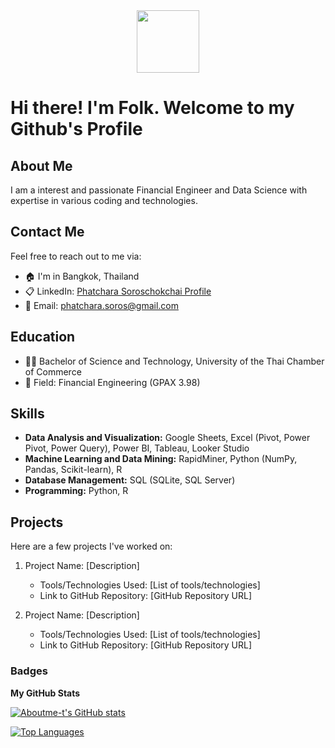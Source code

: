 <div id="header" align="center">
  <img src="https://media.giphy.com/media/M9gbBd9nbDrOTu1Mqx/giphy.gif" width="100"/>
</div>

# Hi there! I'm Folk. Welcome to my Github's Profile

## About Me

I am a interest and passionate Financial Engineer and Data Science with expertise in various coding and technologies.

## Contact Me

Feel free to reach out to me via:
- 🏠 I'm in Bangkok, Thailand
- 📋 LinkedIn: [Phatchara Soroschokchai Profile](https://www.linkedin.com/in/phatchara-soroschokchai-589399294/)
- 📩 Email: phatchara.soros@gmail.com

## Education
- 👨‍🎓 Bachelor of Science and Technology, University of the Thai Chamber of Commerce
- 💸 Field: Financial Engineering (GPAX 3.98)

## Skills
- **Data Analysis and Visualization:** Google Sheets, Excel (Pivot, Power Pivot, Power Query), Power BI, Tableau, Looker Studio
- **Machine Learning and Data Mining:** RapidMiner, Python (NumPy, Pandas, Scikit-learn), R
- **Database Management:** SQL (SQLite, SQL Server)
- **Programming:** Python, R

## Projects

Here are a few projects I've worked on:

1. Project Name: [Description]
   - Tools/Technologies Used: [List of tools/technologies]
   - Link to GitHub Repository: [GitHub Repository URL]

2. Project Name: [Description]
   - Tools/Technologies Used: [List of tools/technologies]
   - Link to GitHub Repository: [GitHub Repository URL]

### Badges

<b>My GitHub Stats</b>

<a href="http://www.github.com/phatchara009"><img src="https://github-readme-stats.vercel.app/api?username=phatchara009&show_icons=true&hide=&count_private=true&title_color=0891b2&text_color=ffffff&icon_color=0891b2&bg_color=1c1917&hide_border=true&show_icons=true" alt="Aboutme-t's GitHub stats" /></a>

<a href="https://github.com/phatchara009" align="left"><img src="https://github-readme-stats.vercel.app/api/top-langs/?username=phatchara009&langs_count=10&title_color=0891b2&text_color=ffffff&icon_color=0891b2&bg_color=1c1917&hide_border=true&locale=en&custom_title=Top%20%Languages" alt="Top Languages" /></a>


